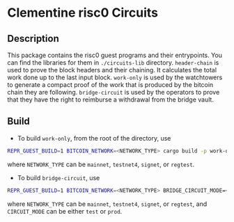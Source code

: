# Clementine risc0 Circuits

## Description
This package contains the risc0 guest programs and their entrypoints. You can find the libraries for them in `./circuits-lib` directory.
`header-chain` is used to prove the block headers and their chaining. It calculates the total work done up to the last input block.
`work-only` is used by the watchtowers to generate a compact proof of the work that is produced by the bitcoin chain they are following.
`bridge-circuit` is used by the operators to prove that they have the right to reimburse a withdrawal from the bridge vault.

## Build
- To build `work-only`, from the root of the directory, use
```bash
REPR_GUEST_BUILD=1 BITCOIN_NETWORK=<NETWORK_TYPE> cargo build -p work-only --release
```
where `NETWORK_TYPE` can be `mainnet`, `testnet4`, `signet`, or `regtest`.

- To build `bridge-circuit`, use
```bash
REPR_GUEST_BUILD=1 BITCOIN_NETWORK=<NETWORK_TYPE> BRIDGE_CIRCUIT_MODE=<CIRCUIT_MODE> cargo build -p bridge-circuit --release
```
where `NETWORK_TYPE` can be `mainnet`, `testnet4`, `signet`, or `regtest`, and `CIRCUIT_MODE` can be either `test` or `prod`.


